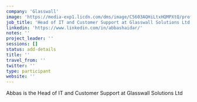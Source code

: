```yaml
---
company: 'Glasswall'
image: 'https://media-exp1.licdn.com/dms/image/C5603AQHiLtxHQMPXtQ/profile-displayphoto-shrink_200_200/0?e=1588204800&v=beta&t=3G4sa9saAzfv-tdfBlLot-lr3btGclUGEnMN_6RgRuw'
job_title: 'Head of IT and Customer Support at Glasswall Solutions Ltd.'
linkedin: 'https://www.linkedin.com/in/abbashaidar/'
notes: ''
project_leader: ''
sessions: []
status: add-details
title: ''
travel_from: ''
twitter: ''
type: participant
website: ''
---
```

Abbas is the Head of IT and Customer Support at Glasswall Solutions Ltd